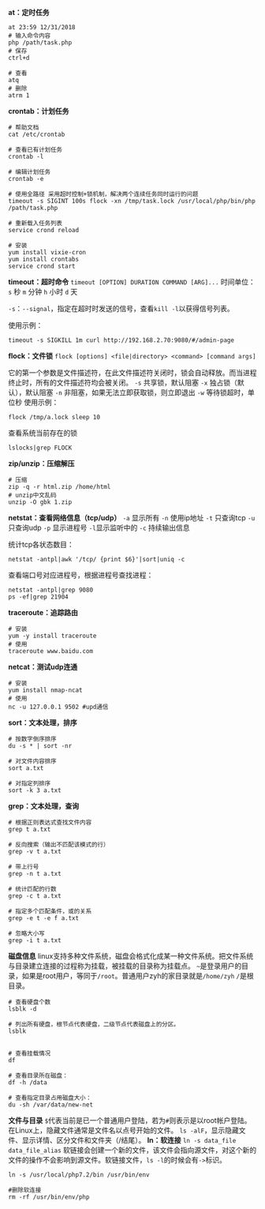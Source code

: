 **at：定时任务**
```
at 23:59 12/31/2018
# 输入命令内容
php /path/task.php
# 保存
ctrl+d
 
# 查看
atq
# 删除
atrm 1
```

**crontab：计划任务**
```
# 帮助文档
cat /etc/crontab

# 查看已有计划任务
crontab -l
 
# 编辑计划任务
crontab -e
 
# 使用全路径 采用超时控制+锁机制，解决两个连续任务同时运行的问题
timeout -s SIGINT 100s flock -xn /tmp/task.lock /usr/local/php/bin/php /path/task.php
 
# 重新载入任务列表
service crond reload

# 安装
yum install vixie-cron
yum install crontabs
service crond start
```
**timeout：超时命令**
`timeout [OPTION] DURATION COMMAND [ARG]...`
时间单位：`s` 秒 `m` 分钟 `h` 小时 `d` 天

`-s`：`--signal`，指定在超时时发送的信号，查看`kill -l`以获得信号列表。

使用示例：
```
timeout -s SIGKILL 1m curl http://192.168.2.70:9080/#/admin-page
```
**flock：文件锁**
`flock [options] <file|directory> <command> [command args]`

它的第一个参数是文件描述符，在此文件描述符关闭时，锁会自动释放。而当进程终止时，所有的文件描述符均会被关闭。
`-s` 共享锁，默认阻塞 `-x` 独占锁（默认），默认阻塞 `-n` 非阻塞，如果无法立即获取锁，则立即退出 `-w` 等待锁超时，单位秒
使用示例：


```
flock /tmp/a.lock sleep 10
```

查看系统当前存在的锁
```
lslocks|grep FLOCK
```
**zip/unzip：压缩解压**
```
# 压缩
zip -q -r html.zip /home/html
# unzip中文乱码
unzip -O gbk 1.zip
```
**netstat：查看网络信息（tcp/udp）**
`-a` 显示所有 `-n` 使用ip地址 `-t` 只查询tcp `-u` 只查询udp `-p` 显示进程号 `-l`显示监听中的 `-c` 持续输出信息

统计tcp各状态数目：
```
netstat -antpl|awk '/tcp/ {print $6}'|sort|uniq -c
```

查看端口号对应进程号，根据进程号查找进程：
```
netstat -antpl|grep 9080
ps -ef|grep 21904
```
**traceroute：追踪路由**
```
# 安装
yum -y install traceroute
# 使用
traceroute www.baidu.com
```
**netcat：测试udp连通**
```
# 安装
yum install nmap-ncat
# 使用
nc -u 127.0.0.1 9502 #upd通信
```
**sort：文本处理，排序**
```
# 按数字倒序排序
du -s * | sort -nr

# 对文件内容排序
sort a.txt

# 对指定列排序
sort -k 3 a.txt
```
**grep：文本处理，查询**
```
# 根据正则表达式查找文件内容
grep t a.txt

# 反向搜索（输出不匹配该模式的行）
grep -v t a.txt

# 带上行号
grep -n t a.txt

# 统计匹配的行数
grep -c t a.txt

# 指定多个匹配条件，或的关系
grep -e t -e f a.txt

# 忽略大小写
grep -i t a.txt
```
**磁盘信息**
linux支持多种文件系统，磁盘会格式化成某一种文件系统。把文件系统与目录建立连接的过程称为挂载，被挂载的目录称为挂载点。
`~`是登录用户的目录，如果是root用户，等同于`/root`。普通用户zyh的家目录就是`/home/zyh`
`/`是根目录。


```
# 查看硬盘个数
lsblk -d

# 列出所有硬盘，根节点代表硬盘，二级节点代表磁盘上的分区。
lsblk


# 查看挂载情况
df

# 查看目录所在磁盘：
df -h /data

# 查看指定目录占用磁盘大小：
du -sh /var/data/new-net
```
**文件与目录**
`$`代表当前是已一个普通用户登陆，若为`#`则表示是以root帐户登陆。
在Linux上，隐藏文件通常是文件名以点号开始的文件。
`ls -alF`，显示隐藏文件、显示详情、区分文件和文件夹（/结尾）。
**ln：软连接**
`ln -s data_file data_file_alias`
软链接会创建一个新的文件，该文件会指向源文件，对这个新的文件的操作不会影响到源文件。软链接文件，`ls -l`的时候会有`->`标识。
```
ln -s /usr/local/php7.2/bin /usr/bin/env

#删除软连接
rm -rf /usr/bin/env/php
```



